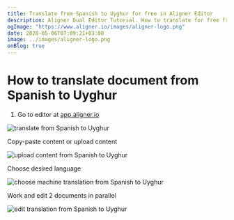 ```yaml
---
title: Translate from Spanish to Uyghur for free in Aligner Editor
description: Aligner Dual Editor Tutorial. How to translate for free from Spanish to Uyghur. Aligner is multilingual document management platform. 
ogImage: "https://www.aligner.io/images/aligner-logo.png"
date: 2020-05-06T07:09:21+03:00
image: ../images/aligner-logo.png
onBlog: true
---
```


# How to translate document from Spanish to Uyghur

1. Go to editor at [app.aligner.io](https://app.aligner.io "Aligner App web page")

![translate from Spanish to Uyghur](../aligner-blank-editor.png "translate from Spanish to Uyghur")

Copy-paste content or upload content

![upload content from Spanish to Uyghur](../aligner-uploaded-document.png "upload content from Spanish to Uyghur")

Choose desired language

![choose machine translation from Spanish to Uyghur](../aligner-language-dropdown.png "choose machine translation from Spanish to Uyghur")

Work and edit 2 documents in parallel

![edit translation from Spanish to Uyghur](../aligner-double-sitded-editor.png "edit translation from Spanish to Uyghur")

